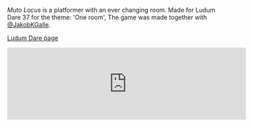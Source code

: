 *Muto Locus* is a platformer with an ever changing room. Made for Ludum Dare 37 for the theme: 'One room', The game was made together with [@JakobKGalle](https://twitter.com/JakobKGalle).

[Ludum Dare page](http://ludumdare.com/compo/ludum-dare-37/?action=preview&uid=16081)
<iframe frameborder="0" src="https://itch.io/embed/105343?linkback=true" width="552" height="167"></iframe>